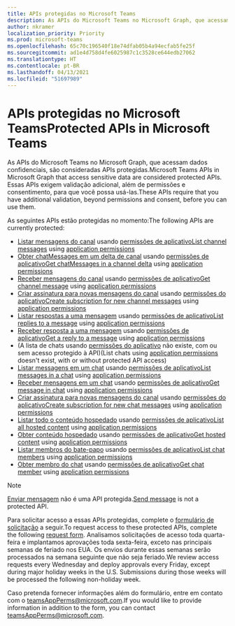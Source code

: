 ```yaml
---
title: APIs protegidas no Microsoft Teams
description: As APIs do Microsoft Teams no Microsoft Graph, que acessam dados confidenciais, são consideradas APIs protegidas.
author: nkramer
localization_priority: Priority
ms.prod: microsoft-teams
ms.openlocfilehash: 65c70c196540f18e74dfab05b4a94ecfab5fe25f
ms.sourcegitcommit: ad1e4d758d4fe6025987c1c3528ce644edb27062
ms.translationtype: HT
ms.contentlocale: pt-BR
ms.lasthandoff: 04/13/2021
ms.locfileid: "51697989"
---
```

# <a name="protected-apis-in-microsoft-teams"></a><span data-ttu-id="59205-103">APIs protegidas no Microsoft Teams</span><span class="sxs-lookup"><span data-stu-id="59205-103">Protected APIs in Microsoft Teams</span></span>

<span data-ttu-id="59205-104">As APIs do Microsoft Teams no Microsoft Graph, que acessam dados confidenciais, são consideradas APIs protegidas.</span><span class="sxs-lookup"><span data-stu-id="59205-104">Microsoft Teams APIs in Microsoft Graph that access sensitive data are considered protected APIs.</span></span> <span data-ttu-id="59205-105">Essas APIs exigem validação adicional, além de permissões e consentimento, para que você possa usá-las.</span><span class="sxs-lookup"><span data-stu-id="59205-105">These APIs require that you have additional validation, beyond permissions and consent, before you can use them.</span></span>


<span data-ttu-id="59205-106">As seguintes APIs estão protegidas no momento:</span><span class="sxs-lookup"><span data-stu-id="59205-106">The following APIs are currently protected:</span></span>
* <span data-ttu-id="59205-107">[Listar mensagens do canal](/graph/api/channel-list-messages) usando [permissões de aplicativo](auth/auth-concepts.md#microsoft-graph-permissions)</span><span class="sxs-lookup"><span data-stu-id="59205-107">[List channel messages](/graph/api/channel-list-messages) using [application permissions](auth/auth-concepts.md#microsoft-graph-permissions)</span></span>
* <span data-ttu-id="59205-108">[Obter chatMessages em um delta de canal](/graph/api/chatmessage-delta) usando [permissões de aplicativo](auth/auth-concepts.md#microsoft-graph-permissions)</span><span class="sxs-lookup"><span data-stu-id="59205-108">[Get chatMessages in a channel delta](/graph/api/chatmessage-delta) using [application permissions](auth/auth-concepts.md#microsoft-graph-permissions)</span></span>
* <span data-ttu-id="59205-109">[Receber mensagens do canal](/graph/api/chatmessage-get) usando [permissões de aplicativo](auth/auth-concepts.md#microsoft-graph-permissions)</span><span class="sxs-lookup"><span data-stu-id="59205-109">[Get channel message](/graph/api/chatmessage-get) using [application permissions](auth/auth-concepts.md#microsoft-graph-permissions)</span></span>
* <span data-ttu-id="59205-110">[Criar assinatura para novas mensagens do canal](/graph/api/subscription-post-subscriptions) usando [permissões do aplicativo](auth/auth-concepts.md#microsoft-graph-permissions)</span><span class="sxs-lookup"><span data-stu-id="59205-110">[Create subscription for new channel messages](/graph/api/subscription-post-subscriptions) using [application permissions](auth/auth-concepts.md#microsoft-graph-permissions)</span></span>
* <span data-ttu-id="59205-111">[Listar respostas a uma mensagem](/graph/api/chatmessage-list-replies) usando [permissões de aplicativo](auth/auth-concepts.md#microsoft-graph-permissions)</span><span class="sxs-lookup"><span data-stu-id="59205-111">[List replies to a message](/graph/api/chatmessage-list-replies) using [application permissions](auth/auth-concepts.md#microsoft-graph-permissions)</span></span>
* <span data-ttu-id="59205-112">[Receber resposta a uma mensagem](/graph/api/chatmessage-get) usando [permissões de aplicativo](auth/auth-concepts.md#microsoft-graph-permissions)</span><span class="sxs-lookup"><span data-stu-id="59205-112">[Get a reply to a message](/graph/api/chatmessage-get) using [application permissions](auth/auth-concepts.md#microsoft-graph-permissions)</span></span>
* <span data-ttu-id="59205-113">(A lista de chats usando [permissões do aplicativo](auth/auth-concepts.md#microsoft-graph-permissions) não existe, com ou sem acesso protegido à API)</span><span class="sxs-lookup"><span data-stu-id="59205-113">(List chats using [application permissions](auth/auth-concepts.md#microsoft-graph-permissions) doesn't exist, with or without protected API access)</span></span>
* <span data-ttu-id="59205-114">[Listar messagens em um chat](/graph/api/chat-list-messages) usando [permissões de aplicativo](auth/auth-concepts.md#microsoft-graph-permissions)</span><span class="sxs-lookup"><span data-stu-id="59205-114">[List messages in a chat](/graph/api/chat-list-messages) using [application permissions](auth/auth-concepts.md#microsoft-graph-permissions)</span></span>
* <span data-ttu-id="59205-115">[Receber mensagens em um chat](/graph/api/chatmessage-get) usando [permissões de aplicativo](auth/auth-concepts.md#microsoft-graph-permissions)</span><span class="sxs-lookup"><span data-stu-id="59205-115">[Get message in chat](/graph/api/chatmessage-get) using [application permissions](auth/auth-concepts.md#microsoft-graph-permissions)</span></span>
* <span data-ttu-id="59205-116">[Criar assinatura para novas mensagens do canal](/graph/api/subscription-post-subscriptions) usando [permissões do aplicativo](auth/auth-concepts.md#microsoft-graph-permissions)</span><span class="sxs-lookup"><span data-stu-id="59205-116">[Create subscription for new chat messages](/graph/api/subscription-post-subscriptions) using [application permissions](auth/auth-concepts.md#microsoft-graph-permissions)</span></span>
* <span data-ttu-id="59205-117">[Listar todo o conteúdo hospedado](/graph/api/chatmessage-list-hostedcontents) usando [permissões de aplicativo](auth/auth-concepts.md#microsoft-graph-permissions)</span><span class="sxs-lookup"><span data-stu-id="59205-117">[List all hosted content](/graph/api/chatmessage-list-hostedcontents) using [application permissions](auth/auth-concepts.md#microsoft-graph-permissions)</span></span>
* <span data-ttu-id="59205-118">[Obter conteúdo hospedado](/graph/api/chatmessagehostedcontent-get) usando [permissões de aplicativo](auth/auth-concepts.md#microsoft-graph-permissions)</span><span class="sxs-lookup"><span data-stu-id="59205-118">[Get hosted content](/graph/api/chatmessagehostedcontent-get) using [application permissions](auth/auth-concepts.md#microsoft-graph-permissions)</span></span>
* <span data-ttu-id="59205-119">[Listar membros do bate-papo](/graph/api/conversationmember-list) usando [permissões de aplicativo](auth/auth-concepts.md#microsoft-graph-permissions)</span><span class="sxs-lookup"><span data-stu-id="59205-119">[List chat members](/graph/api/conversationmember-list)  using [application permissions](auth/auth-concepts.md#microsoft-graph-permissions)</span></span>
* <span data-ttu-id="59205-120">[Obter membro do chat](/graph/api/conversationmember-get) usando [permissões de aplicativo](auth/auth-concepts.md#microsoft-graph-permissions)</span><span class="sxs-lookup"><span data-stu-id="59205-120">[Get chat member](/graph/api/conversationmember-get)  using [application permissions](auth/auth-concepts.md#microsoft-graph-permissions)</span></span>

>[!NOTE]
><span data-ttu-id="59205-121">[Enviar mensagem](/graph/api/channel-post-messages) não é uma API protegida.</span><span class="sxs-lookup"><span data-stu-id="59205-121">[Send message](/graph/api/channel-post-messages) is not a protected API.</span></span>

<span data-ttu-id="59205-122">Para solicitar acesso a essas APIs protegidas, complete o [formulário de solicitação](https://aka.ms/teamsgraph/requestaccess) a seguir.</span><span class="sxs-lookup"><span data-stu-id="59205-122">To request access to these protected APIs, complete the following [request form](https://aka.ms/teamsgraph/requestaccess).</span></span> <span data-ttu-id="59205-123">Analisamos solicitações de acesso toda quarta-feira e implantamos aprovações toda sexta-feira, exceto nas principais semanas de feriado nos EUA. Os envios durante essas semanas serão processados na semana seguinte que não seja feriado.</span><span class="sxs-lookup"><span data-stu-id="59205-123">We review access requests every Wednesday and deploy approvals every Friday, except during major holiday weeks in the U.S. Submissions during those weeks will be processed the following non-holiday week.</span></span>

<span data-ttu-id="59205-124">Caso pretenda fornecer informações além do formulário, entre em contato com o [teamsAppPerms@microsoft.com](mailto:teamsAppPerms@microsoft.com).</span><span class="sxs-lookup"><span data-stu-id="59205-124">If you would like to provide information in addition to the form, you can contact [teamsAppPerms@microsoft.com](mailto:teamsAppPerms@microsoft.com).</span></span>
